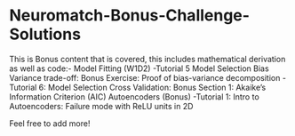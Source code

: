 # Neuromatch-Bonus-Challenge-Solutions

This is Bonus content that is covered, this includes mathematical derivation as well as code:-
Model Fitting (W1D2)
-Tutorial 5 Model Selection Bias Variance trade-off: Bonus Exercise: Proof of bias-variance decomposition
-Tutorial 6: Model Selection Cross Validation: Bonus Section 1: Akaike’s Information Criterion (AIC)
Autoencoders (Bonus)
-Tutorial 1: Intro to Autoencoders: Failure mode with ReLU units in 2D

Feel free to add more!
